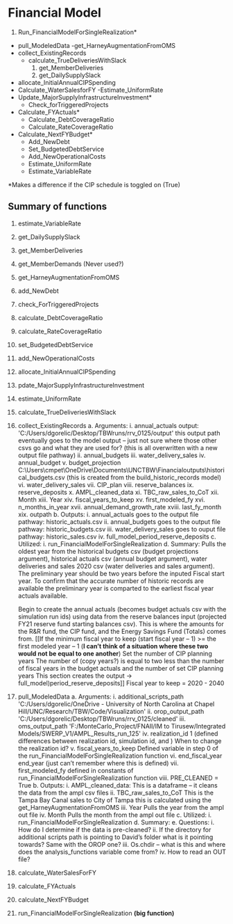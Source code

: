 # Financial Model

1. Run_FinancialModelForSingleRealization\*
- pull_ModeledData
	-get_HarneyAugmentationFromOMS
- collect_ExistingRecords
	- calculate_TrueDeliveriesWithSlack
		1.	get_MemberDeliveries
		2.	get_DailySupplySlack
- allocate_InitialAnnualCIPSpending
- Calculate_WaterSalesforFY
	-Estimate_UniformRate
- Update_MajorSupplyInfrastructureInvestment\*
	- Check_forTriggeredProjects
- Calculate_FYActuals\*
	- Calculate_DebtCoverageRatio
	- Calculate_RateCoverageRatio
- Calculate_NextFYBudget\*
	- Add_NewDebt
	- Set_BudgetedDebtService
	- Add_NewOperationalCosts
	- Estimate_UniformRate
	- Estimate_VariableRate

\*Makes a difference if the CIP schedule is toggled on (True)




## Summary of functions

1. estimate_VariableRate
2. get_DailySupplySlack
3. get_MemberDeliveries
4. get_MemberDemands (Never used?)
5. get_HarneyAugmentationFromOMS
6. add_NewDebt
7. check_ForTriggeredProjects
8. calculate_DebtCoverageRatio
9. calculate_RateCoverageRatio
10. set_BudgetedDebtService
11. add_NewOperationalCosts
12. allocate_InitialAnnualCIPSpending
13. pdate_MajorSupplyInfrastructureInvestment
14. estimate_UniformRate
15. calculate_TrueDeliveriesWithSlack
16. collect_ExistingRecords
a. Arguments:
	i.	annual_actuals
		output: 'C:/Users/dgorelic/Desktop/TBWruns/rrv_0125/output'
		this output path eventually goes to the model output – just not sure where those other csvs go and what they are used for? (this is all overwritten with a new output file pathway)
	ii.	annual_budgets
	iii.	water_delivery_sales
	iv.	annual_budget
	v.	budget_projection
		C:\Users\cmpet\OneDrive\Documents\UNCTBW\Financialoutputs\historical_budgets.csv (this is created from the build_historic_records model)
	vi.	water_delivery_sales
	vii.	CIP_plan
	viii.	reserve_balances
	ix.	reserve_deposits
	x.	AMPL_cleaned_data
	xi.	TBC_raw_sales_to_CoT
	xii.	Month
	xiii.	Year
	xiv.	fiscal_years_to_keep
	xv.	first_modeled_fy
	xvi.	n_months_in_year
	xvii.	annual_demand_growth_rate
	xviii.	last_fy_month
	xix.	outpath
b.	Outputs:
	i.	annual_actuals
		goes to the output file pathway: historic_actuals.csv
	ii.	annual_budgets
		goes to the output file pathway: historic_budgets.csv
	iii.	water_delivery_sales
		goes to ouput file pathway: historic_sales.csv
	iv.	full_model_period_reserve_deposits
c.	Utilized:
	i.	run_FinancialModelForSingleRealization
d.	Summary:
	Pulls the oldest year from the historical budgets csv (budget projections argument), historical actuals csv (annual budget argument), water deliveries and sales 2020 csv (water deliveries and sales argument). 
	The preliminary year should be two years before the inputed Fiscal start year. To confirm that the accurate number of historic records are available the preliminary year is comparted to the earliest fiscal year actuals available.

	Begin to create the annual actuals (becomes budget actuals csv with the simulation run ids) using data from the reserve balances input (projected FY21 reserve fund starting balances csv). This is where the amounts for the R&R fund, the CIP fund, and the Energy Savings Fund (Totals) comes from.
	[[If the minimum fiscal year to keep (start fiscal year – 1) >= the first modeled year – 1 (**I can’t think of a situation where these two would not be equal to one another**) 
	Set the number of CIP planning years
	The number of (copy years?) is equal to two less than the number of fiscal years in the budget actuals and the number of set CIP planning years
	This section creates the output -> full_model)period_reserve_deposits]]
	Fiscal year to keep = 2020 - 2040


17.	pull_ModeledData
a.	Arguments:
	i.	additional_scripts_path
		'C:/Users/dgorelic/OneDrive - University of North Carolina at Chapel Hill/UNC/Research/TBW/Code/Visualization'
	ii.	orop_output_path
		'C:/Users/dgorelic/Desktop/TBWruns/rrv_0125/cleaned'
	iii.	oms_output_path
		'F:/MonteCarlo_Project/FNAII/IM to Tirusew/Integrated Models/SWERP_V1/AMPL_Results_run_125'
	iv.	realization_id
		1 (defined differences between realization id, simulation id, and ) When to change the realization id?
	v.	fiscal_years_to_keep
		Defined variable in step 0 of the run_FinancialModelForSingleRealization function
	vi.	end_fiscal_year
		end_year (just can’t remember where this is defined)
	vii.	first_modeled_fy
		defined in constants of run_FinancialModelForSingleRealization function
	viii.	PRE_CLEANED = True
b.	Outputs:
	i.	AMPL_cleaned_data:
		This is a dataframe – it cleans the data from the ampl csv files
	ii.	TBC_raw_sales_to_CoT
		This is the Tampa Bay Canal sales to City of Tampa this is calculated using the get_HarneyAugmentationFromOMS
	iii.	Year
		Pulls the year from the ampl out file 
	iv.	Month
		Pulls the month from the ampl out file
c.	Utilized: 
	i.	run_FinancialModelForSingleRealization
d.	Summary:
e.	Questions:
	i.	How do I determine if the data is pre-cleaned?
	ii.	If the directory for additional scripts path is pointing to David’s folder what is it pointing towards? Same with the OROP one?
	iii.	Os.chdir – what is this and where does the analysis_functions variable come from?
	iv.	How to read an OUT file?
18.	calculate_WaterSalesForFY
19.	calculate_FYActuals
20.	calculate_NextFYBudget
21.	run_FinancialModelForSingleRealization **(big function)**
